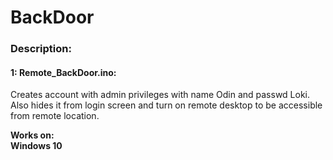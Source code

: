 # BackDoor

### Description:

#### 1: Remote_BackDoor.ino:<br>
Creates account with admin privileges with name Odin and passwd Loki. Also hides it from login 
screen and turn on remote desktop to be accessible from remote location.<br>

**Works on:**<br>
**Windows 10**<br>
